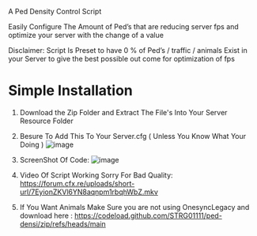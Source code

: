 A Ped Density Control Script

Easily Configure The Amount of Ped’s that are reducing server fps and optimize your server with the change of a value

Disclaimer: Script Is Preset to have 0 % of Ped’s / traffic / animals Exist in your Server to give the best possible out come for optimization of fps


# Simple Installation 

1. Download the Zip Folder and Extract The File's Into Your Server Resource Folder

2. Besure To Add This To Your Server.cfg ( Unless You Know What Your Doing ) ![image](https://github.com/STRGDEVELOPMENT/Ai-Ped-Spawn-Density-Controller/assets/134840814/e3d9d8bb-71a7-4ff4-809d-9791686f42fb)

3. ScreenShot Of Code: ![image](https://github.com/STRGDEVELOPMENT/Ai-Ped-Spawn-Density-Controller/assets/134840814/e2dabec6-52c3-42ca-a19e-c5e58b2910e2)

4. Video Of Script Working Sorry For Bad Quality: https://forum.cfx.re/uploads/short-url/7EyionZKVl6YN8aqnpm1rbqhWbZ.mkv

5. If You Want Animals Make Sure you are not using OnesyncLegacy and download here : https://codeload.github.com/STRG01111/ped-densi/zip/refs/heads/main



 
